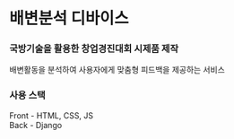 # 배변분석 디바이스

### 국방기술을 활용한 창업경진대회 시제품 제작
<p>배변활동을 분석하여 사용자에게 맞춤형 피드백을 제공하는 서비스</p>

### 사용 스택
Front - HTML, CSS, JS <br>
Back - Django
